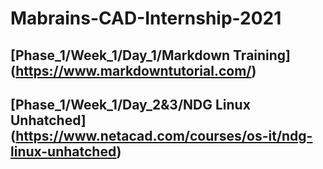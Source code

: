# Mabrains-CAD-Internship-2021
## [Phase_1/Week_1/Day_1/Markdown Training] (https://www.markdowntutorial.com/)

## [Phase_1/Week_1/Day_2&3/NDG Linux Unhatched] (https://www.netacad.com/courses/os-it/ndg-linux-unhatched)


